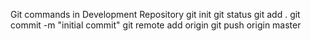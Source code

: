 Git commands in Development Repository 
git init 
git status 
git add . 
git commit -m "initial commit" 
git remote add origin 
git push origin master
